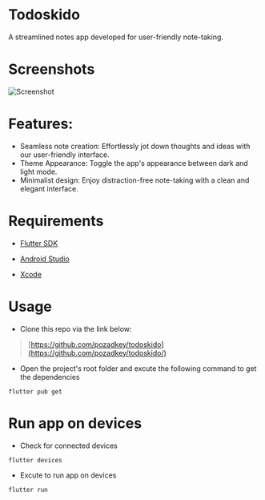 # Todoskido

A streamlined notes app  developed for user-friendly note-taking.

# Screenshots

![Screenshot](https://github.com/pozadkey/block_rush/blob/master/screenshots/todoskido.jpg)

# Features:

- Seamless note creation: Effortlessly jot down thoughts and ideas with our user-friendly interface.
- Theme Appearance: Toggle the app's appearance between dark and light mode.
- Minimalist design: Enjoy distraction-free note-taking with a clean and elegant interface.

# Requirements

- [Flutter SDK](https://docs.flutter.dev/get-started/install)

- [Android Studio](https://developer.android.com/studio)

- [Xcode](https://developer.apple.com/xcode/)

# Usage

- Clone this repo via the link below:

> [https://github.com/pozadkey/todoskido](https://github.com/pozadkey/todoskido/)


- Open the project's root folder and excute the following command to get the dependencies

```
flutter pub get
```

# Run app on devices

- Check for connected devices

```
flutter devices
```
- Excute to run app on devices
```
flutter run
```



